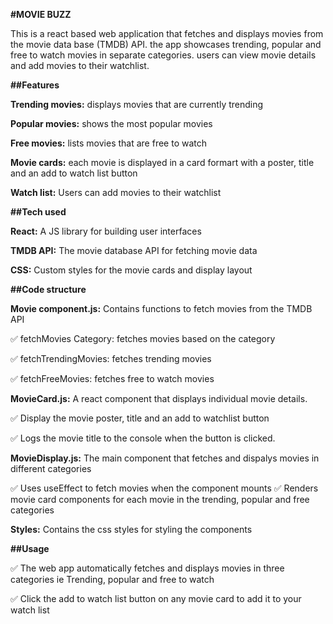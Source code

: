 **#MOVIE BUZZ**

This is a react based web application that fetches and displays movies from the movie data base (TMDB) API. the app showcases trending, popular and free to watch movies in separate categories. users can view movie details and add movies to their watchlist.

**##Features**

**Trending movies:** displays movies that are currently trending

**Popular movies:** shows the most popular movies

**Free movies:** lists movies that are free to watch

**Movie cards:** each movie is displayed in a card formart with a poster, title and an add to watch list button

**Watch list:** Users can add movies to their watchlist


**##Tech used**

**React:** A JS library for building user interfaces

**TMDB API:** The movie database API for fetching movie data

**CSS:** Custom styles for the movie cards and display layout


**##Code structure**

**Movie component.js:** Contains functions to fetch movies from the TMDB API

✅ fetchMovies Category: fetches movies based on the category

✅ fetchTrendingMovies: fetches trending movies

✅ fetchFreeMovies: fetches free to watch movies

**MovieCard.js:** A react component that displays individual movie details.

✅ Display the movie poster, title and an add to watchlist button

✅ Logs the movie title to the console when the button is clicked.


**MovieDisplay.js:** The main component that fetches and dispalys movies in different categories

✅ Uses useEffect to fetch movies when the component mounts
✅ Renders movie card components for each movie in the trending, popular and free categories

**Styles:** Contains the css styles for styling the components


**##Usage**


✅ The web app automatically fetches and displays movies in three categories ie Trending, popular and free to watch

✅ Click the add to watch list button on any movie card to add it to your watch list